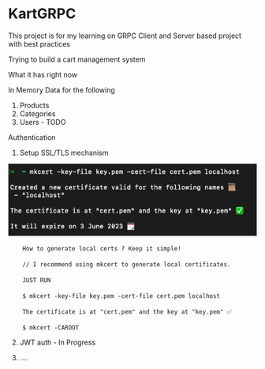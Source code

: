 # KartGRPC

This project is for my learning on GRPC Client and Server based project with best practices

Trying to build a cart management system

What it has right now

In Memory Data for the following

1. Products
2. Categories
3. Users - TODO



Authentication

1. Setup SSL/TLS mechanism

![Alt text](generatecert.png?raw=true "Generate local certs")

        How to generate local certs ? Keep it simple!

        // I recommend using mkcert to generate local certificates.
        
        JUST RUN

        $ mkcert -key-file key.pem -cert-file cert.pem localhost

        The certificate is at "cert.pem" and the key at "key.pem" ✅

        $ mkcert -CAROOT



2. JWT auth - In Progress

3. ....
   
